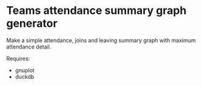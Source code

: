 # Teams attendance summary graph generator

Make a simple attendance, joins and leaving summary graph with maximum attendance detail.

Requires:
* gnuplot
* duckdb
